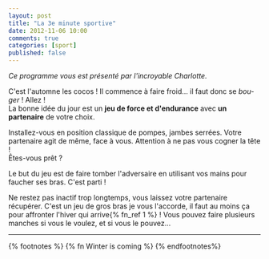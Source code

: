```yaml
---
layout: post
title: "La 3e minute sportive"
date: 2012-11-06 10:00
comments: true
categories: [sport]
published: false
---
```

_Ce programme vous est présenté par l'incroyable Charlotte._

C'est l'automne les cocos ! Il commence à faire froid... il faut donc se _bou-ger_ ! Allez !  
La bonne idée du jour est un __jeu de force et d'endurance__ avec __un partenaire__ de votre choix.

Installez-vous en position classique de pompes, jambes serrées. Votre partenaire agit de même, face à vous. Attention à ne pas vous cogner la tête !  
Êtes-vous prêt ?

Le but du jeu est de faire tomber l'adversaire en utilisant vos mains pour faucher ses bras. C'est parti !

Ne restez pas inactif trop longtemps, vous laissez votre partenaire récupérer. C'est un jeu de gros bras je vous l'accorde, il faut au moins ça pour affronter l'hiver qui arrive{% fn_ref 1 %} ! Vous pouvez faire plusieurs manches si vous le voulez, et si vous le pouvez...

***

{% footnotes %}
  {% fn Winter is coming %}
{% endfootnotes%}
